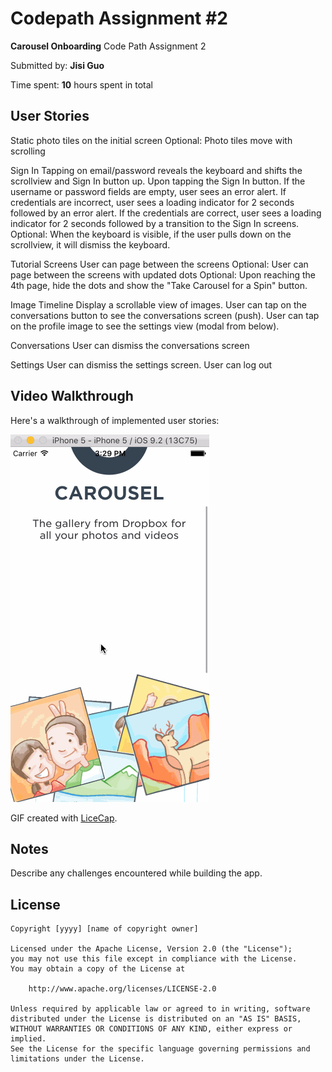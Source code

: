 # Codepath Assignment #2

**Carousel Onboarding** Code Path Assignment 2

Submitted by: **Jisi Guo**

Time spent: **10** hours spent in total

## User Stories

Static photo tiles on the initial screen
Optional: Photo tiles move with scrolling

Sign In
Tapping on email/password reveals the keyboard and shifts the scrollview and Sign In button up.
Upon tapping the Sign In button.
If the username or password fields are empty, user sees an error alert.
If credentials are incorrect, user sees a loading indicator for 2 seconds followed by an error alert.
If the credentials are correct, user sees a loading indicator for 2 seconds followed by a transition to the Sign In screens.
Optional: When the keyboard is visible, if the user pulls down on the scrollview, it will dismiss the keyboard.

Tutorial Screens
User can page between the screens
Optional: User can page between the screens with updated dots
Optional: Upon reaching the 4th page, hide the dots and show the "Take Carousel for a Spin" button.

Image Timeline
Display a scrollable view of images.
User can tap on the conversations button to see the conversations screen (push).
User can tap on the profile image to see the settings view (modal from below).

Conversations
User can dismiss the conversations screen

Settings
User can dismiss the settings screen.
User can log out

## Video Walkthrough 

Here's a walkthrough of implemented user stories:

![carousel gif](carousel.gif)

GIF created with [LiceCap](http://www.cockos.com/licecap/).

## Notes

Describe any challenges encountered while building the app.

## License

    Copyright [yyyy] [name of copyright owner]

    Licensed under the Apache License, Version 2.0 (the "License");
    you may not use this file except in compliance with the License.
    You may obtain a copy of the License at

        http://www.apache.org/licenses/LICENSE-2.0

    Unless required by applicable law or agreed to in writing, software
    distributed under the License is distributed on an "AS IS" BASIS,
    WITHOUT WARRANTIES OR CONDITIONS OF ANY KIND, either express or implied.
    See the License for the specific language governing permissions and
    limitations under the License.
